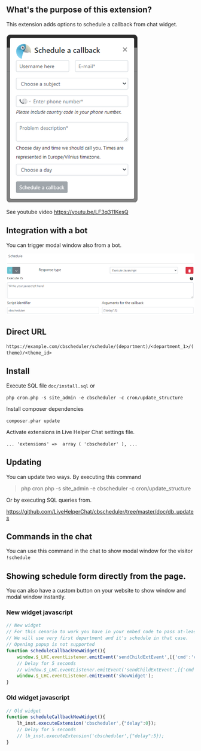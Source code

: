 
## What's the purpose of this extension?

This extension adds options to schedule a callback from chat widget.

![See image](https://raw.githubusercontent.com/LiveHelperChat/cbscheduler/master/doc/schedule-sample.png)

See youtube video https://youtu.be/LF3q311KesQ

## Integration with a bot

You can trigger modal window also from a bot.

![See image](https://raw.githubusercontent.com/LiveHelperChat/cbscheduler/master/doc/schedule.png)

## Direct URL

`https://example.com/cbscheduler/schedule/(department)/<department_1>/(theme)/<theme_id>`

## Install

Execute SQL file `doc/install.sql` or

`php cron.php -s site_admin -e cbscheduler -c cron/update_structure`

Install composer dependencies

`composer.phar update`

Activate extensions in Live Helper Chat settings file.

`
...
'extensions' => 
  array (
      'cbscheduler'
  ),
...
`

## Updating

You can update two ways. By executing this command

> php cron.php -s site_admin -e cbscheduler -c cron/update_structure

Or by executing SQL queries from.

https://github.com/LiveHelperChat/cbscheduler/tree/master/doc/db_updates

## Commands in the chat

You can use this command in the chat to show modal window for the visitor `!schedule`

## Showing schedule form directly from the page.

You can also have a custom button on your website to show window and modal window instantly.

### New widget javascript

```js
// New widget
// For this cenario to work you have in your embed code to pass at-least one department.
// We will use very first department and it's schedule in that case.
// Opening popup is not supported
function scheduleCallbackNewWidget(){
    window.$_LHC.eventListener.emitEvent('sendChildExtEvent',[{'cmd':'cbscheduler','arg':{}}]);
    // Delay for 5 seconds
    // window.$_LHC.eventListener.emitEvent('sendChildExtEvent',[{'cmd':'cbscheduler','arg':{"delay":5}}]);
    window.$_LHC.eventListener.emitEvent('showWidget');
}
```

### Old widget javascript

```js
// Old widget
function scheduleCallbackNewWidget(){
    lh_inst.executeExtension('cbscheduler',{"delay":0});
    // Delay for 5 seconds
    // lh_inst.executeExtension('cbscheduler',{"delay":5});
}
```